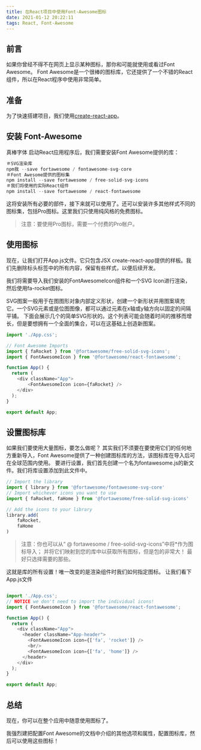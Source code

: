```yaml
---
title: 在React项目中使用Font-Awesome图标
date: 2021-01-12 20:22:11
tags: React, Font-Awesome
---
```


## 前言

如果你曾经不得不在网页上显示某种图标，那你和可能就使用或看过Font Awesome。 Font Awesome是一个很棒的图标库，它还提供了一个不错的React组件，所以在React程序中使用非常简单。

## 准备

为了快速搭建项目，我们使用[create-react-app](https://github.com/facebook/create-react-app)。


## 安装 Font-Awesome

真棒字体
启动React应用程序后，我们需要安装Font Awesome提供的库：
``` js
＃SVG渲染库
npm我 --save fortawesome / fontawesome-svg-core
＃Font Awesome提供的图标集
npm install --save fortawesome / free-solid-svg-icons
＃我们将使用的实际React组件
npm install --save fortawesome / react-fontawesome
```
这将安装所有必要的部件，接下来就可以使用了。还可以安装许多其他样式不同的图标集，包括Pro图标。这里我们只使用纯风格的免费图标。

> 注意：要使用Pro图标，需要一个付费的Pro帐户。

## 使用图标
现在，让我们打开App.js文件。它只包含JSX create-react-app提供的样板。我们先删除标头标签中的所有内容，保留有些样式，以便后续开发。

我们将需要导入我们安装的FontAwesomeIcon组件和一个SVG Icon进行渲染，然后使用fa-rocket图标。

SVG图案一般用于在图图形对象内部定义形状，创建一个新形状并用图案填充它。一个SVG元素或是位图图像，都可以通过<pattern>元素在x轴或y轴方向以固定的间隔平铺。
下面会展示几个的简单SVG形状的。这个列表可能会随着时间的推移而增长，但是要想拥有一个全面的集合，可以在这基础上创造新图案。

```js
import './App.css';

// Font Awesome Imports
import { faRocket } from '@fortawesome/free-solid-svg-icons';
import { FontAwesomeIcon } from '@fortawesome/react-fontawesome';

function App() {
  return (
    <div className="App">
        <FontAwesomeIcon icon={faRocket} />
    </div>
  );
}

export default App;
```

## 设置图标库
如果我们要使用大量图标，要怎么做呢？
其实我们不须要在要使用它们的任何地方重新导入，Font Awesome提供了一种创建图标库的方法，该图标库在导入后可在全球范围内使用。
要进行设置，我们首先创建一个名为fontawesome.js的新文件。我们将库设置添加到此文件中。

```js
// Import the library
import { library } from '@fortawesome/fontawesome-svg-core'
// Import whichever icons you want to use
import { faRocket, faHome } from '@fortawesome/free-solid-svg-icons'

// Add the icons to your library
library.add(
    faRocket,
    faHome
)
```

> 注意：你也可以从“ @ fortawesome / free-solid-svg-icons”中将*作为图标导入； 并将它们映射到您的库中以获取所有图标，但是包的非常大！ 最好只选择需要的那些。

这就是库的所有设置！唯一改变的是渲染<FontAwesomeIcon>组件时我们如何指定图标。 让我们看下App.js文件
```js

import './App.css';
// NOTICE we don't need to import the individual icons!
import { FontAwesomeIcon } from '@fortawesome/react-fontawesome';

function App() {
  return (
    <div className="App">
      <header className="App-header">
        <FontAwesomeIcon icon={['fa', 'rocket']} />
        <br/>
        <FontAwesomeIcon icon={['fa', 'home']} />
      </header>
    </div>
  );
}

export default App;
```

## 总结

现在，你可以在整个应用中随意使用图标了。

我强烈建把配置Font Awesome的文档中介绍的其他选项和属性，配置图标库，然后可以使用这些图标！
